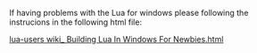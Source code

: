 If having problems with the Lua for windows please following the instrucions in the following html file:

[lua-users wiki_ Building Lua In Windows For Newbies.html](http://lua-users.org/wiki/BuildingLuaInWindowsForNewbies)
